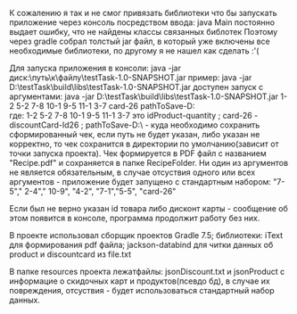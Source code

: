 К сожалению я так и не смог привязать библиотеки что бы запускать приложение через консоль посредством ввода: java Main 
постоянно выдает ошибку, что не найдены классы связанных библотек
Поэтому через gradle собрал толстый jar файл, в который уже включены все необходимые библиотеки, по другому я не нашел как сделать :'(

Для запуска приложения в консоли: java -jar диск:\путь\к\файлу\testTask-1.0-SNAPSHOT.jar
	пример: java -jar D:\testTask\build\libs\testTask-1.0-SNAPSHOT.jar
доступен запуск с аргументами: java -jar D:\testTask\build\libs\testTask-1.0-SNAPSHOT.jar 1-2 5-2 7-8 10-1 9-5 11-1 3-7  card-26 pathToSave-D:\
где: 1-2 5-2 7-8 10-1 9-5 11-1 3-7 это idProduct-quantity ;
	card-26 - discountCard-Id26 ;
	pathToSave-D:\ - куда необходимо сохранить сформированный чек, если путь не будет указан, либо указан не корректно, то чек сохранится в директории по умолчанию(зависит от точки запуска проекта).
Чек формируется в PDF файл с названием "Recipe.pdf" и сохраняется в папке RecipeFolder.
Ни один из аргументов не является обязательным, в случае отсуствия одного или всех аргументов - приложение будет запущено с стандартным набором: "7-5"," 2-4"," 10-9", "4-2", "7-1","5-5", "card-26"

Если был не верно указан id товара либо дисконт карты - сообщение об этом появится в консоле, программа продолжит работу без них.

В проекте использовал сборщик проектов Gradle 7.5; библиотеки: iText для формирования pdf файла; jackson-databind для читки данных об product и discountcard из file.txt

В папке resources проекта лежатфайлы: jsonDiscount.txt и jsonProduct с информацие о скидочных карт и продуктов(псевдо бд), в случае их повреждения, отсуствия - будет использоваться стандартный набор данных.



 